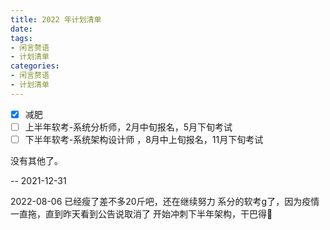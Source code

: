 ```yaml
---
title: 2022 年计划清单
date:
tags:
- 闲言赘语
- 计划清单
categories:
- 闲言赘语
- 计划清单
---
```


- [x] 减肥
- [ ] 上半年软考-系统分析师，2月中旬报名，5月下旬考试
- [ ] 下半年软考-系统架构设计师 ，8月中上旬报名，11月下旬考试

没有其他了。 

-- 2021-12-31


2022-08-06
已经瘦了差不多20斤吧，还在继续努力
系分的软考g了，因为疫情一直拖，直到昨天看到公告说取消了
开始冲刺下半年架构，干巴得💪